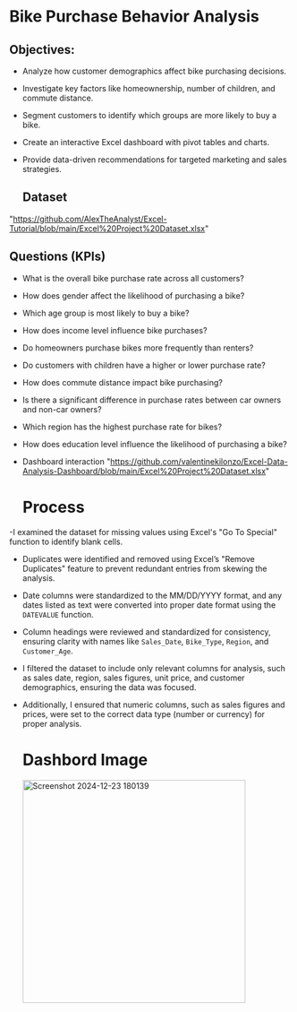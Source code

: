 # Bike Purchase Behavior Analysis

## Objectives:
- Analyze how customer demographics affect bike purchasing decisions.
- Investigate key factors like homeownership, number of children, and commute distance.
- Segment customers to identify which groups are more likely to buy a bike.
- Create an interactive Excel dashboard with pivot tables and charts.
- Provide data-driven recommendations for targeted marketing and sales strategies.

  ## Dataset
"https://github.com/AlexTheAnalyst/Excel-Tutorial/blob/main/Excel%20Project%20Dataset.xlsx"

## Questions (KPIs)
- What is the overall bike purchase rate across all customers?
- How does gender affect the likelihood of purchasing a bike?
- Which age group is most likely to buy a bike?
- How does income level influence bike purchases?
- Do homeowners purchase bikes more frequently than renters?
- Do customers with children have a higher or lower purchase rate?
- How does commute distance impact bike purchasing?
- Is there a significant difference in purchase rates between car owners and non-car owners?
- Which region has the highest purchase rate for bikes?
- How does education level influence the likelihood of purchasing a bike?
- Dashboard interaction "https://github.com/valentinekilonzo/Excel-Data-Analysis-Dashboard/blob/main/Excel%20Project%20Dataset.xlsx"

  # Process
-I examined the dataset for missing values using Excel's "Go To Special" function to identify blank cells.   
- Duplicates were identified and removed using Excel’s "Remove Duplicates" feature to prevent redundant entries from skewing the analysis.  
- Date columns were standardized to the MM/DD/YYYY format, and any dates listed as text were converted into proper date format using the `DATEVALUE` function.  
- Column headings were reviewed and standardized for consistency, ensuring clarity with names like `Sales_Date`, `Bike_Type`, `Region`, and `Customer_Age`.  
- I filtered the dataset to include only relevant columns for analysis, such as sales date, region, sales figures, unit price, and customer demographics, ensuring the data was focused.  
- Additionally, I ensured that numeric columns, such as sales figures and prices, were set to the correct data type (number or currency) for proper analysis.

  # Dashbord Image
  <img width="398" alt="Screenshot 2024-12-23 180139" src="https://github.com/user-attachments/assets/09b17f20-8536-44ad-840e-e4070bc354e7" />


 

  


